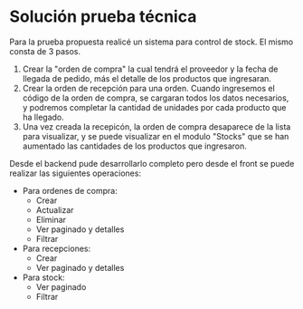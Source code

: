# Solución prueba técnica
Para la prueba propuesta realicé un sistema para control de stock. El mismo consta de 3 pasos.

1. Crear la "orden de compra" la cual tendrá el proveedor y la fecha de llegada de pedido, más el detalle de los productos que ingresaran.
2. Crear la orden de recepción para una orden. Cuando ingresemos el código de la orden de compra, se cargaran todos los datos necesarios, y podremos completar la cantidad de unidades por cada producto que ha llegado.
3. Una vez creada la recepicón, la orden de compra desaparece de la lista para visualizar, y se puede visualizar en el modulo "Stocks" que se han aumentado las cantidades de los productos que ingresaron.

Desde el backend pude desarrollarlo completo pero desde el front se puede realizar las siguientes operaciones:
- Para ordenes de compra:
  - Crear
  - Actualizar
  - Eliminar
  - Ver paginado y detalles
  - Filtrar
- Para recepciones:
  - Crear
  - Ver paginado y detalles
- Para stock:
  - Ver paginado
  - Filtrar
